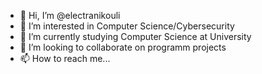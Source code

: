 - 👋 Hi, I’m @electranikouli
- 👀 I’m interested in Computer Science/Cybersecurity
- 🌱 I’m currently studying Computer Science at University
- 💞️ I’m looking to collaborate on programm projects
- 📫 How to reach me...
